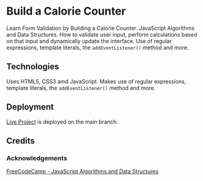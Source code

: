 # Build a Calorie Counter
Learn Form Validation by Building a Calorie Counter.  JavaScript Algorithms and Data Structures.  How to validate user input, perform calculations based on that input and dynamically update the interface.  Use of regular expressions, template literals, the `addEventListener()` method and more.

## Technologies

Uses HTML5, CSS3 amd JavaScript.  Makes use of regular expressions, template literals, the `addEventListener()` method and more.

## Deployment

[Live Project](https://derektypist.github.io/build-a-calorie-counter) is deployed on the main branch.

## Credits

### Acknowledgements

[FreeCodeCamp - JavaScript Algorithms and Data Structures ](https://www.freecodecamp.org/learn/javascript-algorithms-and-data-structures-v8)

